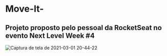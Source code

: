 # Move-It-
## Projeto proposto pelo pessoal da RocketSeat no evento Next Level Week #4

![Captura de tela de 2021-03-01 20-44-22](https://user-images.githubusercontent.com/57879592/109579388-b73e8680-7af0-11eb-8b66-e331aa38298c.png)
